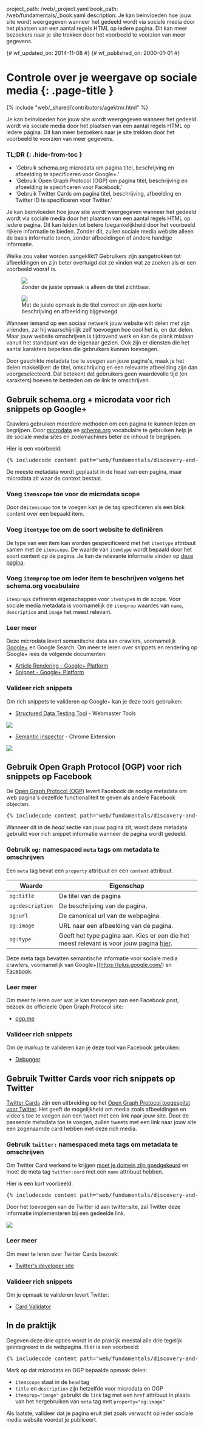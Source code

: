 project_path: /web/_project.yaml
book_path: /web/fundamentals/_book.yaml
description: Je kan beinvloeden hoe jouw site wordt weergegeven wanneer het gedeeld wordt via sociale media door het plaatsen van een aantal regels HTML op iedere pagina. Dit kan meer bezoekers naar je site trekken door het voorbeeld te voorzien van meer gegevens.

{# wf_updated_on: 2014-11-08 #}
{# wf_published_on: 2000-01-01 #}

# Controle over je weergave op sociale media {: .page-title }

{% include "web/_shared/contributors/agektmr.html" %}

Je kan beinvloeden hoe jouw site wordt weergegeven wanneer het gedeeld wordt via sociale media door het plaatsen van een aantal regels HTML op iedere pagina. Dit kan meer bezoekers naar je site trekken door het voorbeeld te voorzien van meer gegevens.


### TL;DR {: .hide-from-toc }
- 'Gebruik schema.org microdata om pagina titel, beschrijving en afbeelding te specificeren voor Google+.'
- 'Gebruik Open Graph Protocol (OGP) om pagina titel, beschrijving en afbeelding te specificeren voor Facebook.'
- 'Gebruik Twitter Cards om pagina titel, beschrijving, afbeelding en Twitter ID te specificeren voor Twitter.'


Je kan beinvloeden hoe jouw site wordt weergegeven wanneer het gedeeld wordt via sociale media door het plaatsen van een aantal regels HTML op iedere pagina. Dit kan leiden tot betere toegankelijkheid door het voorbeeld rijkere informatie te bieden. Zonder dit, zullen sociale media website alleen de basis informatie tonen, zonder afbeeldingen of andere handige informatie.

Welke zou vaker worden aangeklikt? Gebruikers zijn aangetrokken tot afbeeldingen en zijn beter overtuigd dat ze vinden wat ze zoeken als er een voorbeeld vooraf is.


<figure class="attempt-left">
  <img src="imgs/gplus-snippet-1.png" srcset="imgs/gplus-snippet-1.png 1x,
   imgs/gplus-snippet-1-2x.png 2x" />
  <figcaption>Zonder de juiste opmaak is alleen de titel zichtbaar.</figcaption>
</figure>
<figure class="attempt-right">
  <img src="imgs/gplus-snippet-2.png" srcset="imgs/gplus-snippet-2.png 1x,
   imgs/gplus-snippet-2-2x.png 2x" />
  <figcaption>Met de juiste opmaak is de titel correct en zijn een korte beschrijving en afbeelding bijgevoegd.</figcaption>
</figure>
<div class="clearfix"></div>


Wanneer iemand op een sociaal netwerk jouw website wilt delen met zijn vrienden, zal hij waarschijnlijk zelf toevoegen hoe cool het is, en dat delen. Maar jouw website omschrijven is tijdrovend werk en kan de plank mislaan vanuit het standpunt van de eigenaar gezien. Ook zijn er diensten die het aantal karakters beperken die gebruikers kunnen toevoegen.

Door geschikte metadata toe te voegen aan jouw pagina's, maak je het delen makkelijker: de titel, omschrijving en een relevante afbeelding zijn dan voorgeselecteerd. Dat betekent dat gebruikers geen waardevolle tijd (en karakters) hoeven te besteden om de link te omschrijven.

## Gebruik schema.org + microdata voor rich snippets op Google+
Crawlers gebruiken meerdere methoden om een pagina te kunnen lezen en begrijpen. Door [microdata](http://www.w3.org/TR/microdata/) en
[schema.org](https://schema.org/) vocabulaire te gebruiken help je de sociale media sites en zoekmachines beter de inhoud te begrijpen.

Hier is een voorbeeld:

<pre class="prettyprint">
{% includecode content_path="web/fundamentals/discovery-and-monetization/social-discovery/_code/social-sites.html" region_tag="microdata" adjust_indentation="auto" %}
</pre>

De meeste metadata wordt geplaatst in de head van een pagina, maar microdata zit waar de context bestaat.

### Voeg `itemscope` toe voor de microdata scope
Door de`itemscope` toe te voegen kan je de tag specificeren als een blok content over een bepaald item.

### Voeg `itemtype` toe om de soort website te definiëren
De type van een item kan worden gespecificeerd met het `itemtype` attribuut samen met de `itemscope`. De waarde van `itemtype` wordt bepaald door het soort content op de pagina. Je kan de relevante informatie vinden op [deze pagina](http://schema.org/docs/full.html).

### Voeg `itemprop` toe om ieder item te beschrijven volgens het schema.org vocabulaire
`itemprop`s defineren eigenschappen voor `itemtype`s in de scope. Voor sociale media metadata is voornamelijk de `itemprop` waardes van `name`, `description` and `image` het meest relevant.

### Leer meer
Deze microdata levert semantische data aan crawlers, voornamelijk [Google+](https://plus.google.com/) en Google Search. Om meer te leren over snippets en rendering op Google+ lees de volgende documenten:

* [Article Rendering - Google+ Platform](https://developers.google.com/+/web/snippet/article-rendering)
* [Snippet - Google+ Platform](https://developers.google.com/+/web/snippet/)

### Valideer rich snippets
Om rich snippets te valideren op Google+ kan je deze tools gebruiken:

* [Structured Data Testing Tool](http://www.google.com/webmasters/tools/richsnippets) - Webmaster Tools  

<img src="imgs/webmaster-tools.png" srcset="imgs/webmaster-tools.png 1x, imgs/webmaster-tools-2x.png 2x" />

* [Semantic inspector](https://chrome.google.com/webstore/detail/semantic-inspector/jobakbebljifplmcapcooffdbdmfdbjh/reviews) - Chrome Extension  

<img src="imgs/semantic-inspector.png" srcset="imgs/semantic-inspector.png 1x, imgs/semantic-inspector-2x.png 2x" />

## Gebruik Open Graph Protocol (OGP) voor rich snippets op Facebook
De [Open Graph Protocol (OGP)](http://ogp.me/) levert Facebook de nodige metadata om web pagina's dezelfde functionaliteit te geven als andere Facebook objecten.

<pre class="prettyprint">
{% includecode content_path="web/fundamentals/discovery-and-monetization/social-discovery/_code/social-sites.html" region_tag="ogp" adjust_indentation="auto" %}
</pre>

Wanneer dit in de <em>head</em> sectie van jouw pagina zit, wordt deze metadata gebruikt voor rich snippet informatie wanneer de pagina wordt gedeeld.

### Gebruik `og:` namespaced `meta` tags om metadata te omschrijven
Een `meta` tag bevat een `property` attribuut en een `content` attribuut.

<table>
    <thead>
    <tr>
      <th data-th="Property">Waarde</th>
      <th data-th="Content">Eigenschap</th>
    </tr>
  </thead>
  <tbody>
    <tr>
      <td data-th="Property"><code>og:title</code></td>
      <td data-th="Content">De titel van de pagina</td>
    </tr>
    <tr>
      <td data-th="Property"><code>og:description</code></td>
      <td data-th="Content">De beschrijving van de pagina.</td>
    </tr>
    <tr>
      <td data-th="Property"><code>og:url</code></td>
      <td data-th="Content">De canonical url van de webpagina.</td>
    </tr>
    <tr>
      <td data-th="Property"><code>og:image</code></td>
      <td data-th="Content">URL naar een afbeelding van de pagina.</td>
    </tr>
    <tr>
      <td data-th="Property"><code>og:type</code></td>
      <td data-th="Content">Geeft het type pagina aan. Kies er een die het meest relevant is voor jouw pagina <a href="https://developers.facebook.com/docs/reference/opengraph/">hier</a>.</td>
    </tr>
  </tbody>
</table>

Deze meta tags bevatten semantische informatie voor sociale media crawlers, voornamelijk van Google+](https://plus.google.com/) en [Facebook](https://www.facebook.com/).

### Leer meer
Om meer te leren over wat je kan toevoegen aan een Facebook post, bezoek de officieele Open Graph Protocol site:

* [ogp.me](http://ogp.me/)

### Valideer rich snippets
Om de markup te valideren kan je deze tool van Facebook gebruiken:

* [Debugger](https://developers.facebook.com/tools/debug/)

## Gebruik Twitter Cards voor rich snippets op Twitter
[Twitter Cards](https://dev.twitter.com/docs/cards) zijn een uitbreiding op het [Open Graph Protocol toegespitst voor Twitter](https://twitter.com/). Het geeft de mogelijkheid om media zoals afbeeldingen en video's toe te voegen aan een tweet met een link naar jouw site. Door de passende metadata toe te voegen, zullen tweets met een link naar jouw site een zogenaamde card hebben met deze rich media.

### Gebruik `twitter:` namespaced meta tags om metadata te omschrijven
Om Twitter Card werkend te krijgen [moet je domein zijn goedgekeurd](https://dev.twitter.com/docs/cards/validation/validator) en moet de meta tag `twitter:card` met een `name` attribuut hebben.

Hier is een kort voorbeeld:

<pre class="prettyprint">
{% includecode content_path="web/fundamentals/discovery-and-monetization/social-discovery/_code/social-sites.html" region_tag="twitter" adjust_indentation="auto" %}
</pre>

Door het toevoegen van de Twitter id aan twitter:site, zal Twitter deze informatie implementeren bij een gedeelde link.

<img src="imgs/twitter-card.png" srcset="imgs/twitter-card.png 1x, imgs/twitter-card-2x.png 2x" />

### Leer meer
Om meer te leren over Twitter Cards bezoek:

* [Twitter's developer site](https://dev.twitter.com/docs/cards)

### Valideer rich snippets
Om je opmaak te valideren levert Twitter:

* [Card Validator](https://dev.twitter.com/docs/cards/validation/validator)

## In de praktijk
Gegeven deze drie opties wordt in de praktijk meestal alle drie tegelijk geintegreerd in de webpagina. Hier is een voorbeeld:

<pre class="prettyprint">
{% includecode content_path="web/fundamentals/discovery-and-monetization/social-discovery/_code/social-sites2.html" region_tag="best_practice" adjust_indentation="auto" %}
</pre>

Merk op dat microdata en OGP bepaalde opmaak delen:

* `itemscope` staat in de `head` tag
* `title` en `description` zijn hetzelfde voor microdata en OGP
* `itemprop="image"` gebruikt de `link` tag met een `href` attribuut in plaats van het hergebruiken van `meta` tag met `property="og:image"`

Als laatste, valideer dat je pagina eruit ziet zoals verwacht op ieder sociale media website voordat je publiceert.

